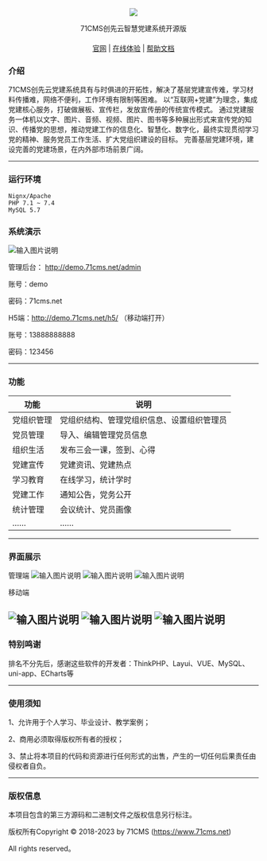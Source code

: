 
<div align="center" >
    <img src="https://www.71cms.net/img/LOGO.png" />
</div>
<div align="center">

71CMS创先云智慧党建系统开源版

</div>

#### 

<div align="center">

[官网](https://www.71cms.net/) |
[在线体验](https://demo.71cms.net/) |
[帮助文档](https://doc.71cms.net/)

</div>

### 介绍
71CMS创先云党建系统具有与时俱进的开拓性，解决了基层党建宣传难，学习材料传播难，网络不便利，工作环境有限制等困难。 以“互联网+党建”为理念，集成党建核心服务，打破做展板、宣传栏，发放宣传册的传统宣传模式。 通过党建服务一体机以文字、图片、音频、视频、图片、图书等多种展出形式来宣传党的知识、传播党的思想，推动党建工作的信息化、智慧化、数字化，最终实现贯彻学习党的精神、服务党员工作生活、扩大党组织建设的目标。 完善基层党建环境，建设完善的党建场景，在内外部市场前景广阔。

---

### 运行环境

```
Nignx/Apache
PHP 7.1 ~ 7.4 
MySQL 5.7
```

###  系统演示

![输入图片说明](public/image/readme/gzh.jpg)

管理后台： http://demo.71cms.net/admin

账号：demo

密码：71cms.net


H5端：http://demo.71cms.net/h5/ （移动端打开）

账号：13888888888

密码：123456

---

###  功能

| 功能    | 说明                    |
|-------|-----------------------|
| 党组织管理 | 党组织结构、管理党组织信息、设置组织管理员 |
| 党员管理  | 导入、编辑管理党员信息           |
| 组织生活  | 发布三会一课，签到、心得          |
| 党建宣传  | 党建资讯、党建热点             |
| 学习教育  | 在线学习，统计学时             |
| 党建工作  | 通知公告，党务公开             |
| 统计管理  | 会议统计、党员画像             |
| ……    | ……                    |
---

###  界面展示
管理端
![输入图片说明](public/image/readme/admin-ui2.png)
![输入图片说明](public/image/readme/admin-ui3.png)
![输入图片说明](public/image/readme/admin-ui5.png)

移动端

![输入图片说明](public/image/readme//ui1.png)
![输入图片说明](public/image/readme/ui2.png)
![输入图片说明](public/image/readme/ui5.png)
---
###  特别鸣谢
排名不分先后，感谢这些软件的开发者：ThinkPHP、Layui、VUE、MySQL、uni-app、ECharts等

---

###  使用须知
1、允许用于个人学习、毕业设计、教学案例；

2、商用必须取得版权所有者的授权；

3、禁止将本项目的代码和资源进行任何形式的出售，产生的一切任何后果责任由侵权者自负。


---
###  版权信息

本项目包含的第三方源码和二进制文件之版权信息另行标注。

版权所有Copyright © 2018-2023 by 71CMS (https://www.71cms.net)

All rights reserved。
